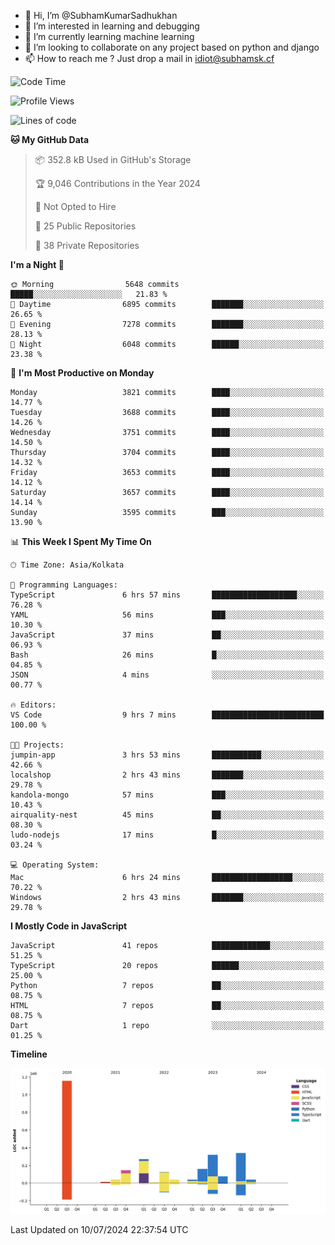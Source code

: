 - 👋 Hi, I’m @SubhamKumarSadhukhan
- 👀 I’m interested in learning and debugging
- 🌱 I’m currently learning machine learning
- 💞️ I’m looking to collaborate on any project based on python and django
- 📫 How to reach me ?
      Just drop a mail in idiot@subhamsk.cf

<!---
SubhamKumarSadhukhan/SubhamKumarSadhukhan is a ✨ special ✨ repository because its `README.md` (this file) appears on your GitHub profile.
You can click the Preview link to take a look at your changes.
--->


<!--START_SECTION:waka-->
![Code Time](http://img.shields.io/badge/Code%20Time-2%2C291%20hrs%209%20mins-blue)

![Profile Views](http://img.shields.io/badge/Profile%20Views-0-blue)

![Lines of code](https://img.shields.io/badge/From%20Hello%20World%20I%27ve%20Written-2.7%20million%20lines%20of%20code-blue)

**🐱 My GitHub Data** 

> 📦 352.8 kB Used in GitHub's Storage 
 > 
> 🏆 9,046 Contributions in the Year 2024
 > 
> 🚫 Not Opted to Hire
 > 
> 📜 25 Public Repositories 
 > 
> 🔑 38 Private Repositories 
 > 
**I'm a Night 🦉** 

```text
🌞 Morning                5648 commits        █████░░░░░░░░░░░░░░░░░░░░   21.83 % 
🌆 Daytime                6895 commits        ███████░░░░░░░░░░░░░░░░░░   26.65 % 
🌃 Evening                7278 commits        ███████░░░░░░░░░░░░░░░░░░   28.13 % 
🌙 Night                  6048 commits        ██████░░░░░░░░░░░░░░░░░░░   23.38 % 
```
📅 **I'm Most Productive on Monday** 

```text
Monday                   3821 commits        ████░░░░░░░░░░░░░░░░░░░░░   14.77 % 
Tuesday                  3688 commits        ████░░░░░░░░░░░░░░░░░░░░░   14.26 % 
Wednesday                3751 commits        ████░░░░░░░░░░░░░░░░░░░░░   14.50 % 
Thursday                 3704 commits        ████░░░░░░░░░░░░░░░░░░░░░   14.32 % 
Friday                   3653 commits        ████░░░░░░░░░░░░░░░░░░░░░   14.12 % 
Saturday                 3657 commits        ████░░░░░░░░░░░░░░░░░░░░░   14.14 % 
Sunday                   3595 commits        ███░░░░░░░░░░░░░░░░░░░░░░   13.90 % 
```


📊 **This Week I Spent My Time On** 

```text
🕑︎ Time Zone: Asia/Kolkata

💬 Programming Languages: 
TypeScript               6 hrs 57 mins       ███████████████████░░░░░░   76.28 % 
YAML                     56 mins             ███░░░░░░░░░░░░░░░░░░░░░░   10.30 % 
JavaScript               37 mins             ██░░░░░░░░░░░░░░░░░░░░░░░   06.93 % 
Bash                     26 mins             █░░░░░░░░░░░░░░░░░░░░░░░░   04.85 % 
JSON                     4 mins              ░░░░░░░░░░░░░░░░░░░░░░░░░   00.77 % 

🔥 Editors: 
VS Code                  9 hrs 7 mins        █████████████████████████   100.00 % 

🐱‍💻 Projects: 
jumpin-app               3 hrs 53 mins       ███████████░░░░░░░░░░░░░░   42.66 % 
localshop                2 hrs 43 mins       ███████░░░░░░░░░░░░░░░░░░   29.78 % 
kandola-mongo            57 mins             ███░░░░░░░░░░░░░░░░░░░░░░   10.43 % 
airquality-nest          45 mins             ██░░░░░░░░░░░░░░░░░░░░░░░   08.30 % 
ludo-nodejs              17 mins             █░░░░░░░░░░░░░░░░░░░░░░░░   03.24 % 

💻 Operating System: 
Mac                      6 hrs 24 mins       ██████████████████░░░░░░░   70.22 % 
Windows                  2 hrs 43 mins       ███████░░░░░░░░░░░░░░░░░░   29.78 % 
```

**I Mostly Code in JavaScript** 

```text
JavaScript               41 repos            █████████████░░░░░░░░░░░░   51.25 % 
TypeScript               20 repos            ██████░░░░░░░░░░░░░░░░░░░   25.00 % 
Python                   7 repos             ██░░░░░░░░░░░░░░░░░░░░░░░   08.75 % 
HTML                     7 repos             ██░░░░░░░░░░░░░░░░░░░░░░░   08.75 % 
Dart                     1 repo              ░░░░░░░░░░░░░░░░░░░░░░░░░   01.25 % 
```



**Timeline**

![Lines of Code chart](https://raw.githubusercontent.com/SubhamKumarSadhukhan/SubhamKumarSadhukhan/main/assets/bar_graph.png)


 Last Updated on 10/07/2024 22:37:54 UTC
<!--END_SECTION:waka-->
